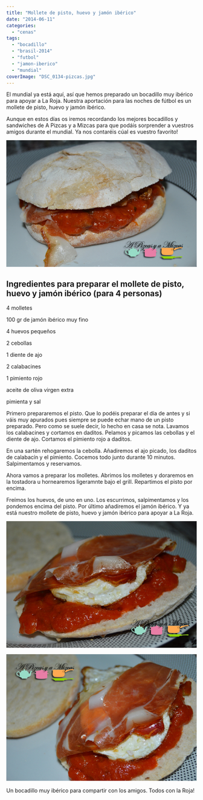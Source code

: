 ```yaml
---
title: "Mollete de pisto, huevo y jamón ibérico"
date: "2014-06-11"
categories:
  - "cenas"
tags:
  - "bocadillo"
  - "brasil-2014"
  - "futbol"
  - "jamon-iberico"
  - "mundial"
coverImage: "DSC_0134-pizcas.jpg"
---
```


El mundial ya está aquí, así que hemos preparado un bocadillo muy ibérico para apoyar a La Roja. Nuestra aportación para las noches de fútbol es un mollete de pisto, huevo y jamón ibérico.

Aunque en estos días os iremos recordando los mejores bocadillos y sandwiches de A Pizcas y a Mizcas para que podáis sorprender a vuestros amigos durante el mundial. Ya nos contaréis cúal es vuestro favorito!

![mollete ibérico](images/DSC_0137-pizcas.jpg)

## Ingredientes para preparar el mollete de pisto, huevo y jamón ibérico (para 4 personas)

4 molletes

100 gr de jamón ibérico muy fino

4 huevos pequeños

2 cebollas

1 diente de ajo

2 calabacines

1 pimiento rojo

aceite de oliva virgen extra

pimienta y sal



Primero prepararemos el pisto. Que lo podéis preparar el día de antes y si váis muy apurados pues siempre se puede echar mano de un pisto preparado. Pero como se suele decir, lo hecho en casa se nota. Lavamos los calabacines y cortamos en daditos. Pelamos y picamos las cebollas y el diente de ajo. Cortamos el pimiento rojo a daditos.

En una sartén rehogaremos la cebolla. Añadiremos el ajo picado, los daditos de calabacín y el pimiento. Cocemos todo junto durante 10 minutos. Salpimentamos y reservamos.

Ahora vamos a preparar los molletes. Abrimos los molletes y doraremos en la tostadora u hornearemos ligeramnte bajo el grill. Repartimos el pisto por encima.

Freímos los huevos, de uno en uno. Los escurrimos, salpimentamos y los pondemos encima del pisto. Por último añadiremos el jamón ibérico. Y ya está nuestro mollete de pisto, huevo y jamón ibérico para apoyar a La Roja.

![mollete ibérico](images/DSC_0134-pizcas.jpg)

![mollete ibérico](images/DSC_0135-pizcas.jpg)

Un bocadillo muy ibérico para compartir con los amigos. Todos con la Roja!
